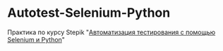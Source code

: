 # Autotest-Selenium-Python
Практика по курсу Stepik "[Автоматизация тестирования с помощью Selenium и Python](https://stepik.org/course/575)"

